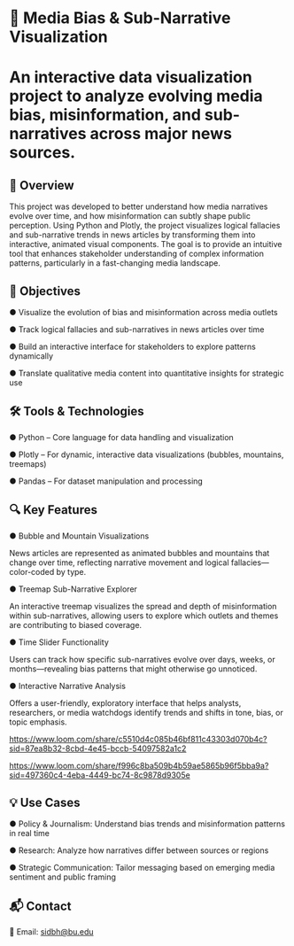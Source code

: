 # 📰 Media Bias & Sub-Narrative Visualization
# An interactive data visualization project to analyze evolving media bias, misinformation, and sub-narratives across major news sources.

## 🚀 Overview
This project was developed to better understand how media narratives evolve over time, and how misinformation can subtly shape public perception. Using Python and Plotly, the project visualizes logical fallacies and sub-narrative trends in news articles by transforming them into interactive, animated visual components. The goal is to provide an intuitive tool that enhances stakeholder understanding of complex information patterns, particularly in a fast-changing media landscape.

## 📌 Objectives
● Visualize the evolution of bias and misinformation across media outlets

● Track logical fallacies and sub-narratives in news articles over time

● Build an interactive interface for stakeholders to explore patterns dynamically

● Translate qualitative media content into quantitative insights for strategic use

## 🛠️ Tools & Technologies
● Python – Core language for data handling and visualization

● Plotly – For dynamic, interactive data visualizations (bubbles, mountains, treemaps)

● Pandas – For dataset manipulation and processing

## 🔍 Key Features
● Bubble and Mountain Visualizations

News articles are represented as animated bubbles and mountains that change over time, reflecting narrative movement and logical fallacies—color-coded by type.

● Treemap Sub-Narrative Explorer

An interactive treemap visualizes the spread and depth of misinformation within sub-narratives, allowing users to explore which outlets and themes are contributing to biased coverage.

● Time Slider Functionality

Users can track how specific sub-narratives evolve over days, weeks, or months—revealing bias patterns that might otherwise go unnoticed.

● Interactive Narrative Analysis

Offers a user-friendly, exploratory interface that helps analysts, researchers, or media watchdogs identify trends and shifts in tone, bias, or topic emphasis.

https://www.loom.com/share/c5510d4c085b46bf811c43303d070b4c?sid=87ea8b32-8cbd-4e45-bccb-54097582a1c2

https://www.loom.com/share/f996c8ba509b4b59ae5865b96f5bba9a?sid=497360c4-4eba-4449-bc74-8c9878d9305e

## 💡 Use Cases
● Policy & Journalism: Understand bias trends and misinformation patterns in real time

● Research: Analyze how narratives differ between sources or regions

● Strategic Communication: Tailor messaging based on emerging media sentiment and public framing


## 📬 Contact
📧 Email: sidbh@bu.edu
